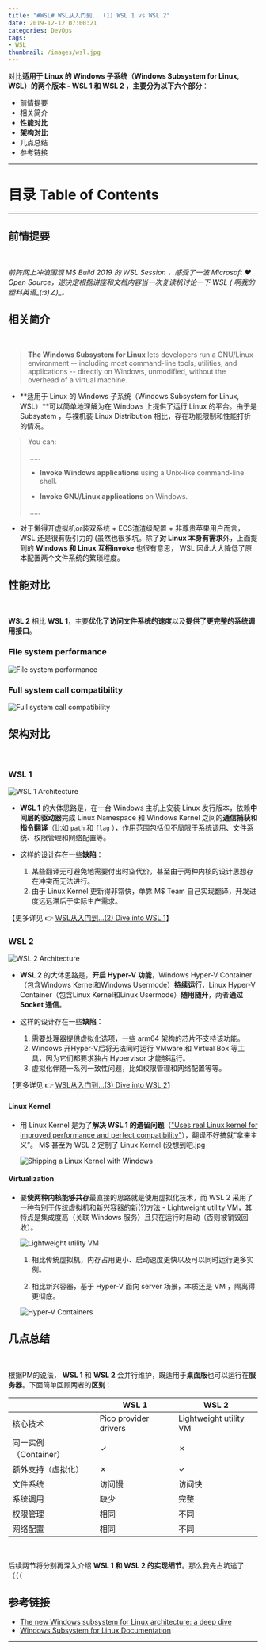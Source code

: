 ```yaml
---
title: "#WSL# WSL从入门到...(1) WSL 1 vs WSL 2"
date: 2019-12-12 07:00:21
categories: DevOps
tags:
- WSL
thumbnail: /images/wsl.jpg
---
```




对比**适用于 Linux 的 Windows 子系统（Windows Subsystem for Linux, WSL）**的两个版本 - **WSL 1** 和 **WSL 2** ，主要分为以下**六个部分**：

- 前情提要
- 相关简介
- **性能对比**
- **架构对比**
- 几点总结
- 参考链接

---



<!-- more -->



# **目录 Table of Contents**

<!-- toc -->

---



## **前情提要**

<br/>

*前阵网上冲浪围观 M$ Build 2019 的 WSL Session ，感受了一波  Microsoft ❤ Open Source，遂决定根据讲座和文档内容当一次复读机讨论一下 WSL ( 啊我的塑料英语\_(:з)∠)\_。*

## **相关简介**

<br/>

> **The Windows Subsystem for Linux** lets developers run a GNU/Linux environment -- including most command-line tools, utilities, and applications -- directly on Windows, unmodified, without the overhead of a virtual machine.

- **适用于 Linux 的 Windows 子系统（Windows Subsystem for Linux, WSL）**可以简单地理解为在 Windows 上提供了运行 Linux 的平台。由于是 Subsystem ，与裸机装 Linux Distribution 相比，存在功能限制和性能打折的情况。

> You can:
>
> ......
>
> - **Invoke Windows applications** using a Unix-like command-line shell.
>
> - **Invoke GNU/Linux applications** on Windows.
>
> ......

- 对于懒得开虚拟机or装双系统 + ECS渣渣级配置 + 非尊贵苹果用户而言， WSL 还是很有吸引力的 (虽然也很多坑。除了**对 Linux 本身有需求**外，上面提到的 **Windows 和 Linux 互相invoke** 也很有意思， WSL 因此大大降低了原本配置两个文件系统的繁琐程度。

## **性能对比**

<br/>

**WSL 2** 相比 **WSL 1**，主要**优化了访问文件系统的速度**以及**提供了更完整的系统调用接口**。

### File system performance

![File system performance](/images/file_system_performance.png)

### Full system call compatibility

![Full system call compatibility](/images/full_system_call_compatibility.png)

## **架构对比**

<br/>

### WSL 1

![WSL 1 Architecture](/images/wsl1_architecture.png)

- **WSL 1** 的大体思路是，在一台 Windows 主机上安装 Linux 发行版本，依赖**中间层的驱动器**完成 Linux Namespace 和 Windows Kernel 之间的**通信捕获和指令翻译**（比如 `path` 和 `flag` ），作用范围包括但不局限于系统调用、文件系统、权限管理和网络配置等。
- 这样的设计存在一些**缺陷**：

  1. 某些翻译无可避免地需要付出时空代价，甚至由于两种内核的设计思想存在冲突而无法进行。
  2. 由于 Linux Kernel 更新得非常快，单靠 M$ Team 自己实现翻译，开发进度远远滞后于实际生产需求。

【更多详见 👉 [WSL从入门到...(2) Dive into WSL 1](https://lottewong.github.io/2019/12/13/WSL%E4%BB%8E%E5%85%A5%E9%97%A8%E5%88%B0...(2)/)】

### WSL 2

![WSL 2 Architecture](/images/wsl2_architecture.png)

- **WSL 2** 的大体思路是，**开启 Hyper-V 功能**，Windows Hyper-V Container（包含Windows Kernel和Windows Usermode）**持续运行**，Linux Hyper-V Container（包含Linux Kernel和Linux Usermode）**随用随开**，两者**通过 Socket 通信**。

- 这样的设计存在一些**缺陷**：

  1. 需要处理器提供虚拟化选项，一些 arm64 架构的芯片不支持该功能。
  2. Windows 开Hyper-V后将无法同时运行 VMware 和 Virtual Box 等工具，因为它们都要求独占 Hypervisor 才能够运行。
  3. 虚拟化伴随一系列一致性问题，比如权限管理和网络配置等等。

【更多详见 👉 [WSL从入门到...(3) Dive into WSL 2](https://lottewong.github.io/2019/12/14/WSL%E4%BB%8E%E5%85%A5%E9%97%A8%E5%88%B0...(3)/)】

#### Linux Kernel

- 用 Linux Kernel 是为了**解决 WSL 1 的遗留问题**（<u>"Uses real Linux kernel for improved performance and perfect compatibility"</u>），翻译不好搞就“拿来主义”。 M$ 甚至为 WSL 2 定制了 Linux Kernel  (没想到吧.jpg

  ![Shipping a Linux Kernel with Windows](/images/linux_kernel.png) 

#### Virtualization

- 要**使两种内核能够共存**最直接的思路就是使用虚拟化技术，而 WSL 2 采用了一种有别于传统虚拟机和新兴容器的新(?)方法 - Lightweight utility VM，其特点是集成度高（关联 Windows 服务）且只在运行时启动（否则被销毁回收）。

  ![Lightweight utility VM](/images/virtualization.png)
  1. 相比传统虚拟机，内存占用更小、启动速度更快以及可以同时运行更多实例。
  
  2. 相比新兴容器，基于 Hyper-V 面向 server 场景，本质还是 VM ，隔离得更彻底。
  
  ![Hyper-V Containers](/images/hyper_v_container.png)

## **几点总结**

<br/>

根据PM的说法， **WSL 1** 和 **WSL 2** 会并行维护，既适用于**桌面版**也可以运行在**服务器**。下面简单回顾两者的**区别**：

|                       | WSL 1                 | WSL 2                  |
| --------------------- | --------------------- | ---------------------- |
| 核心技术              | Pico provider drivers | Lightweight utility VM |
| 同一实例（Container） | ✓                     | ✗                      |
| 额外支持（虚拟化）    | ✗                     | ✓                      |
| 文件系统              | 访问慢                | 访问快                 |
| 系统调用              | 缺少                  | 完整                   |
| 权限管理              | 相同                  | 不同                   |
| 网络配置              | 相同                  | 不同                   |

<br/>

后续两节将分别再深入介绍 **WSL 1 和 WSL 2 的实现细节**。那么我先占坑逃了（（（

## **参考链接**

- [The new Windows subsystem for Linux architecture: a deep dive](https://mybuild.techcommunity.microsoft.com/sessions/77003)
- [Windows Subsystem for Linux Documentation](https://docs.microsoft.com/en-us/windows/wsl/about)

---

